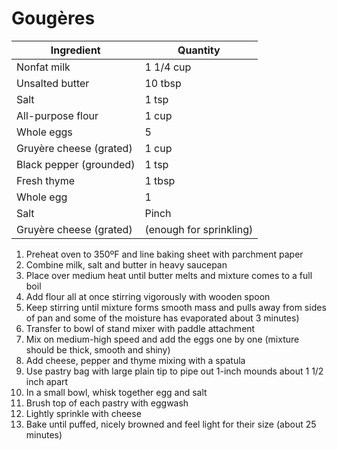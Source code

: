 Gougères
========

Ingredient | Quantity
---|---
Nonfat milk | 1 1/4 cup
Unsalted butter | 10 tbsp
Salt | 1 tsp
All-purpose flour | 1 cup
Whole eggs | 5
Gruyère cheese (grated) | 1 cup
Black pepper (grounded) | 1 tsp
Fresh thyme | 1 tbsp
Whole egg | 1
Salt | Pinch
Gruyère cheese (grated) | (enough for sprinkling)

1. Preheat oven to 350ºF and line baking sheet with parchment paper
2. Combine milk, salt and butter in heavy saucepan
3. Place over medium heat until butter melts and mixture comes to a full boil
4. Add flour all at once stirring vigorously with wooden spoon
5. Keep stirring until mixture forms smooth mass and pulls away from sides of pan and some of the moisture has evaporated about 3 minutes)
6. Transfer to bowl of stand mixer with paddle attachment
7. Mix on medium-high speed and add the eggs one by one (mixture should be thick, smooth and shiny)
8. Add cheese, pepper and thyme mixing with a spatula
9. Use pastry bag with large plain tip to pipe out 1-inch mounds about 1 1/2 inch apart
10. In a small bowl, whisk together egg and salt
11. Brush top of each pastry with eggwash
12. Lightly sprinkle with cheese
13. Bake until puffed, nicely browned and feel light for their size (about 25 minutes)
